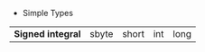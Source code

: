 * Simple Types

|                    |       |       |     |      |
|--------------------|-------|-------|-----|------|
|**Signed integral** | sbyte | short | int | long |

